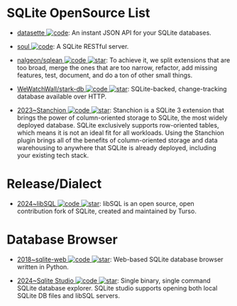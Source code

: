 # SQLite OpenSource List

- [datasette ![code](https://ng-tech.icu/assets/code.svg)](https://github.com/simonw/datasette): An instant JSON API for your SQLite databases.

- [soul ![code](https://ng-tech.icu/assets/code.svg)](https://github.com/thevahidal/soul): A SQLite RESTful server.

- [nalgeon/sqlean ![code](https://ng-tech.icu/assets/code.svg) ![star](https://img.shields.io/github/stars/nalgeon/sqlean)](https://github.com/nalgeon/sqlean): To achieve it, we split extensions that are too broad, merge the ones that are too narrow, refactor, add missing features, test, document, and do a ton of other small things.

- [WeWatchWall/stark-db ![code](https://ng-tech.icu/assets/code.svg) ![star](https://img.shields.io/github/stars/WeWatchWall/stark-db)](https://github.com/WeWatchWall/stark-db): SQLite-backed, change-tracking database available over HTTP.

- [2023~Stanchion ![code](https://ng-tech.icu/assets/code.svg) ![star](https://img.shields.io/github/stars/dgllghr/stanchion)](https://github.com/dgllghr/stanchion): Stanchion is a SQLite 3 extension that brings the power of column-oriented storage to SQLite, the most widely deployed database. SQLite exclusively supports row-oriented tables, which means it is not an ideal fit for all workloads. Using the Stanchion plugin brings all of the benefits of column-oriented storage and data warehousing to anywhere that SQLite is already deployed, including your existing tech stack.

# Release/Dialect

- [2024~libSQL ![code](https://ng-tech.icu/assets/code.svg) ![star](https://img.shields.io/github/stars/tursodatabase/libsql)](https://github.com/tursodatabase/libsql): libSQL is an open source, open contribution fork of SQLite, created and maintained by Turso.

# Database Browser

- [2018~sqlite-web ![code](https://ng-tech.icu/assets/code.svg) ![star](https://img.shields.io/github/stars/coleifer/sqlite-web)](https://github.com/coleifer/sqlite-web): Web-based SQLite database browser written in Python.

- [2024~Sqlite Studio ![code](https://ng-tech.icu/assets/code.svg) ![star](https://img.shields.io/github/stars/frectonz/sqlite-studio)](https://github.com/frectonz/sqlite-studio): Single binary, single command SQLite database explorer. SQLite studio supports opening both local SQLite DB files and libSQL servers.
